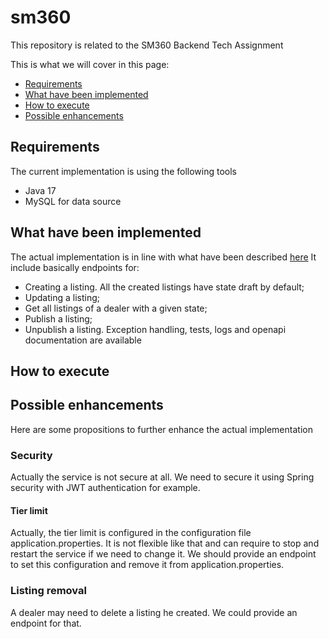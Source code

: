 # sm360
This repository is related to the SM360 Backend Tech Assignment

This is what we will cover in this page:
* [Requirements](#requirements)
* [What have been implemented](#workdone)
* [How to execute](#execute)
* [Possible enhancements](#enhancements)


## <a name="requirements"></a>Requirements
The current implementation is using the following tools
* Java 17
* MySQL for data source

## <a name="workdone"></a>What have been implemented
The actual implementation is in line with what have been described [here](https://github.com/sm360/backend-tech-assignment)
It include basically endpoints for:
* Creating a listing. All the created listings have state draft by default;
* Updating a listing;
* Get all listings of a dealer with a given state;
* Publish a listing;
* Unpublish a listing.
Exception handling, tests, logs and openapi documentation are available

## <a name="execute"></a>How to execute

## <a name="enhancements"></a>Possible enhancements
Here are some propositions to further enhance the actual implementation

### Security
Actually the service is not secure at all. 
We need to secure it using Spring security with JWT authentication for example.

#### Tier limit
Actually, the tier limit is configured in the configuration file application.properties. It is not flexible like that and can require to stop and restart the service if we need to change it.
We should provide an endpoint to set this configuration and remove it from application.properties.

### Listing removal
A dealer may need to delete a listing he created. We could provide an endpoint for that.
